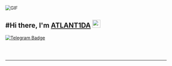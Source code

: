 
<img alt="GIF" src="https://media.giphy.com/media/LS3DwHRoA3XhlMNrwz/giphy.gif"/>
<h2>#Hi there, I'm <a href="https://github.com/atlant1da-404" target="_blank">ATLANT1DA</a> <img src="https://media.giphy.com/media/hvRJCLFzcasrR4ia7z/giphy.gif" width="25px"></h2>

[![Telegram Badge](https://img.shields.io/badge/-Telegram-0088cc?style=flat-square&logo=Telegram&logoColor=white)](https://t.me/atlant1da_404)

<br>
</br> <hr> 

